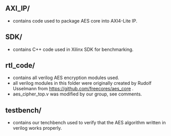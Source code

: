 ## AXI_IP/
- contains code used to package AES core into AXI4-Lite IP.

## SDK/
- contains C++ code used in Xilinx SDK for benchmarking.

## rtl_code/ 
- contains all verilog AES encryption modules used.
- all verilog modules in this folder were originally created by Rudolf Usselmann from https://github.com/freecores/aes_core .
- aes_cipher_top.v was modified by our group, see comments. 

## testbench/
- contains our tenchbench used to verify that the AES algorithm written in verilog works properly. 
